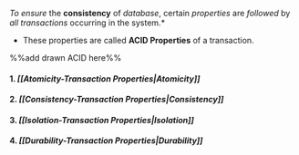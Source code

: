 *To ensure* the **consistency** of *database*, certain *properties* are *followed* by *all transactions* occurring in the system.*
- These properties are called **ACID Properties** of a transaction.

%%add drawn ACID here%%
#### 1. *[[Atomicity-Transaction Properties|Atomicity]]*
#### 2. *[[Consistency-Transaction Properties|Consistency]]*
#### 3. *[[Isolation-Transaction Properties|Isolation]]*
#### 4. *[[Durability-Transaction Properties|Durability]]*